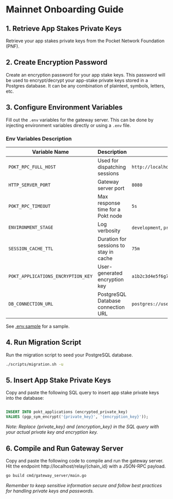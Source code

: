# Mainnet Onboarding Guide

## 1. Retrieve App Stakes Private Keys
Retrieve your app stakes private keys from the Pocket Network Foundation (PNF).

## 2. Create Encryption Password
Create an encryption password for your app stake keys. This password will be used to encrypt/decrypt your app-stake private keys stored in a Postgres database. It can be any combination of plaintext, symbols, letters, etc.

## 3. Configure Environment Variables
Fill out the `.env` variables for the gateway server. This can be done by injecting environment variables directly or using a `.env` file.

### Env Variables Description
| Variable Name                      | Description                            | Example Value                                      |
|------------------------------------|----------------------------------------|----------------------------------------------------|
| `POKT_RPC_FULL_HOST`               | Used for dispatching sessions          | `http://localhost:3000`                            |
| `HTTP_SERVER_PORT`                 | Gateway server port                    | `8080`                                             |
| `POKT_RPC_TIMEOUT`                 | Max response time for a Pokt node      | `5s`                                               |
| `ENVIRONMENT_STAGE`                | Log verbosity                          | `development`, `production`                        |
| `SESSION_CACHE_TTL`                | Duration for sessions to stay in cache | `75m`                                              |
| `POKT_APPLICATIONS_ENCRYPTION_KEY` | User-generated encryption key          | `a1b2c3d4e5f6g7h8i9j0k1l2m3n4o5p6`                 |
| `DB_CONNECTION_URL`                | PostgreSQL Database connection URL     | `postgres://user:password@localhost:5432/postgres` |

See [.env.sample](..%2F.env.sample) for a sample.

## 4. Run Migration Script
Run the migration script to seed your PostgreSQL database.
```sh
./scripts/migration.sh -u
```

## 5. Insert App Stake Private Keys
Copy and paste the following SQL query to insert app stake private keys into the database:

```sql

INSERT INTO pokt_applications (encrypted_private_key)
VALUES (pgp_sym_encrypt('{private_key}', '{encryption_key}'));
```
_Note: Replace {private_key} and {encryption_key} in the SQL query with your actual private key and encryption key._

## 6. Compile and Run Gateway Server
Copy and paste the following code to compile and run the gateway server. Hit the endpoint http://localhost/relay/{chain_id} with a JSON-RPC payload.

```sh
go build cmd/gateway_server/main.go
```
_Remember to keep sensitive information secure and follow best practices for handling private keys and passwords._